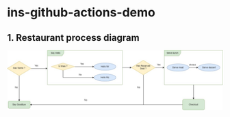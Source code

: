 # ins-github-actions-demo

## 1. Restaurant process diagram
![image](./diagram/restaurent-flow.jpg)
